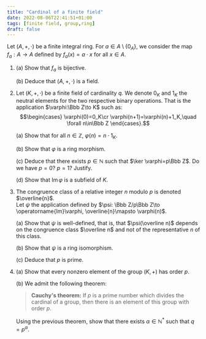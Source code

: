 ```yaml
---
title: "Cardinal of a finite field"
date: 2022-08-06T22:41:51+01:00
tags: [finite field, group,ring]
draft: false
---
```



Let $(A,+,\cdot)$ be a finite integral ring. For
$a\in A\setminus\{0_{A}\}$, we consider the map $f_a:A\to A$
defined by $f_a(x)=a\cdot x$ for all $x\in A$.

1. (a) Show that $f_a$ is bijective.

    (b) Deduce that $(A,+,\cdot)$ is a field.

2. Let $(K,+,\cdot)$ be a finite field of cardinality $q$. We denote $0_K$ and
    $1_K$ the neutral elements for the two respective binary operations. That is
    the application $\varphi:\Bbb Z\to K$ such as: $$\begin{cases}
      \varphi(0)=0_K\cr
       \varphi(n+1)=\varphi(n)+1_K,\quad \forall n\in\Bbb Z
    \end{cases}.$$

    (a) Show that for all $n\in \mathbb{Z}$,
        $\varphi(n)=n\cdot 1_{K}$.

    (b) Show that $\varphi$ is a ring morphism.

    (c) Deduce that there exists $p\in \mathbb{N}$ such that
        $\ker \varphi=p\Bbb Z$. Do we have $p=0$? $p=1$? Justify.

    (d) Show that $\operatorname{Im}\varphi$ is a subfield of $K$.

3. The congruence class of a relative integer $n$ modulo $p$ is denoted
    $\overline{n}$.\
    Let $\psi$ the application defined by
    $\psi: \Bbb Z/p\Bbb Z\to \operatorname{Im}\varphi, \overline{n}\mapsto \varphi(n)$.

    (a) Show that $\psi$ is well-defined, that is, that
        $\psi(\overline n)$ depends on the congruence class
        $\overline n$ and not of the representative $n$ of this class.

    (b) Show that $\psi$ is a ring isomorphism.

    (c) Deduce that $p$ is prime.

4. (a) Show that every nonzero element of the group $(K,+)$ has order
        $p$.

    (b) We admit the following theorem:

    >  **Cauchy's theorem:** If $p$ is a prime number which divides the cardinal of a group, then there is an element of this group  with  order  $p$.

    Using the previous theorem, show that there exists
        $\alpha\in \mathbb N^*$ such that $q=p^\alpha$.

